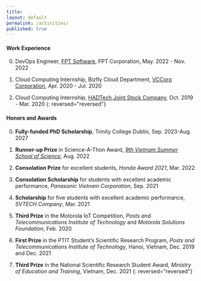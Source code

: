 ```yaml
---
title:
layout: default
permalink: /activities/
published: true
---
```


#### Work Experience
0. DevOps Engineer, <a href="https://fptsoftware.com/">FPT Software</a>, FPT Corporation, May. 2022 - Nov. 2022

0. Cloud Computing Internship, Bizfly Cloud Department, <a href="https://vccorp.vn/">VCCorp Corporation</a>, Apr. 2020 - Jul. 2020

0. Cloud Computing Internship, <a href="https://hadtech.vn/en_US/">HADTech Joint Stock Company</a>, Oct. 2019 - Mar. 2020
{: reversed="reversed"}

#### Honors and Awards

0. **Fully-funded PhD Scholarship**, Trinity College Dublin, Sep. 2023-Aug. 2027

0. **Runner-up Prize** in Science-A-Thon Award, <a href="https://www.truonghekhoahoc.com/2022/">*9th Vietnam Summer School of Science*</a>, Aug. 2022

0. **Consolation Prize** for excellent students, *Honda Award 2021*, Mar. 2022

0. **Consolation Scholarship** for students with excellent academic performance, *Panasonic Vietnam Corporation*, Sep. 2021

0. **Scholarship** for five students with excellent academic performance, *SVTECH Company*, Mar. 2021

0. **Third Prize** in the Motorola IoT Competition, *Posts and Telecommunications Institute of Technology* and *Motorola Solutions Foundation*, Feb. 2020

0. **First Prize** in the PTIT Student’s Scientific Research Program, *Posts and Telecommunications Institute of Technology*, Hanoi, Vietnam, Dec. 2019 and Dec. 2021

0. **Third Prize** in the National Scientific Research Student Award, *Ministry of Education and Training*, Vietnam, Dec. 2021
{: reversed="reversed"}
